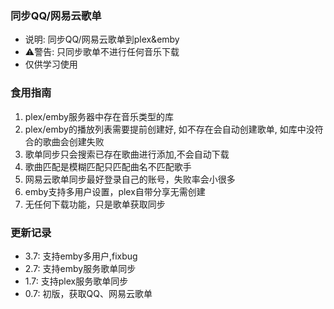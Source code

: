 ### 同步QQ/网易云歌单

- 说明: 同步QQ/网易云歌单到plex&emby
- ⚠️警告: 只同步歌单不进行任何音乐下载
- 仅供学习使用

### 食用指南
1. plex/emby服务器中存在音乐类型的库
2. plex/emby的播放列表需要提前创建好, 如不存在会自动创建歌单, 如库中没符合的歌曲会创建失败
3. 歌单同步只会搜索已存在歌曲进行添加,不会自动下载
4. 歌曲匹配是模糊匹配只匹配曲名不匹配歌手
5. 网易云歌单同步最好登录自己的账号，失败率会小很多
6. emby支持多用户设置，plex自带分享无需创建
7. 无任何下载功能，只是歌单获取同步


### 更新记录
- 3.7: 支持emby多用户,fixbug
- 2.7: 支持emby服务歌单同步
- 1.7: 支持plex服务歌单同步
- 0.7: 初版，获取QQ、网易云歌单

